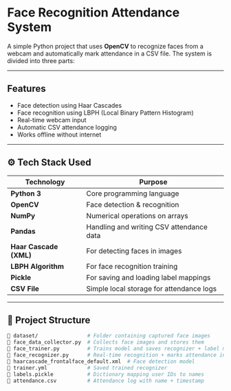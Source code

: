 
#  Face Recognition Attendance System

A simple Python project that uses **OpenCV** to recognize faces from a webcam and automatically mark attendance in a CSV file. The system is divided into three parts:

---

##  Features

- Face detection using Haar Cascades  
- Face recognition using LBPH (Local Binary Pattern Histogram)  
- Real-time webcam input  
- Automatic CSV attendance logging  
- Works offline without internet

---

## ⚙️ Tech Stack Used

| Technology | Purpose |
|------------|---------|
| **Python 3** | Core programming language |
| **OpenCV** | Face detection & recognition |
| **NumPy** | Numerical operations on arrays |
| **Pandas** | Handling and writing CSV attendance data |
| **Haar Cascade (XML)** | For detecting faces in images |
| **LBPH Algorithm** | For face recognition training |
| **Pickle** | For saving and loading label mappings |
| **CSV File** | Simple local storage for attendance logs |

---

## 📁 Project Structure

```bash
📂 dataset/                # Folder containing captured face images
📄 face_data_collector.py  # Collects face images and stores them
📄 face_trainer.py         # Trains model and saves recognizer + label mapping
📄 face_recognizer.py      # Real-time recognition + marks attendance in CSV
📄 haarcascade_frontalface_default.xml  # Face detection model
📄 trainer.yml             # Saved trained recognizer
📄 labels.pickle           # Dictionary mapping user IDs to names
📄 attendance.csv          # Attendance log with name + timestamp
